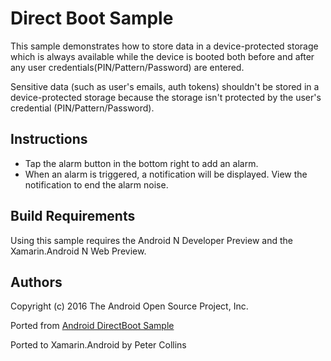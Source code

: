 Direct Boot Sample
===========================

This sample demonstrates how to store data in a device-protected storage which is always available
while the device is booted both before and after any user credentials(PIN/Pattern/Password) are entered.

Sensitive data (such as user's emails, auth tokens) shouldn't be stored in a device-protected storage
because the storage isn't protected by the user's credential (PIN/Pattern/Password).

Instructions
------------

* Tap the alarm button in the bottom right to add an alarm.
* When an alarm is triggered, a notification will be displayed. View the notification to end the alarm noise.


Build Requirements
------------------
Using this sample requires the Android N Developer Preview and the Xamarin.Android N Web Preview.


Authors
-------
Copyright (c) 2016 The Android Open Source Project, Inc.

Ported from [Android DirectBoot Sample](https://github.com/googlesamples/android-DirectBoot)

Ported to Xamarin.Android by Peter Collins